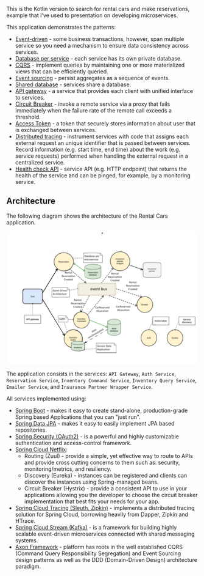 This is the Kotlin version to search for rental cars and make reservations, example that I've used to presentation
on developing microservices.

This application demonstrates the patterns:

* [Event-driven](https://microservices.io/patterns/data/event-driven-architecture.html) - some business transactions, however, span multiple service so you need a mechanism to ensure data consistency across services.
* [Database per service](https://microservices.io/patterns/data/database-per-service.html) - each service has its own private database.
* [CQRS](http://microservices.io/patterns/data/cqrs.html) - implement queries by maintaining one or more materialized views that can be efficiently queried.
* [Event sourcing](https://microservices.io/patterns/data/event-sourcing.html) - persist aggregates as a sequence of events.
* [Shared database](https://microservices.io/patterns/data/shared-database.html) - services share a database.
* [API gateway](https://microservices.io/patterns/apigateway.html) - a service that provides each client with unified interface to services.
* [Circuit Breaker](https://microservices.io/patterns/reliability/circuit-breaker.html) - invoke a remote service via a proxy that fails immediately when the failure rate of the remote call exceeds a threshold.
* [Access Token](https://microservices.io/patterns/security/access-token.html) - a token that securely stores information about user that is exchanged between services.
* [Distributed tracing](https://microservices.io/patterns/observability/distributed-tracing.html) - instrument services with code that assigns each external request an unique identifier that is passed between services. Record information (e.g. start time, end time) about the work (e.g. service requests) performed when handling the external request in a centralized service.
* [Health check API](https://microservices.io/patterns/observability/health-check-api.html) - service API (e.g. HTTP endpoint) that returns the health of the service and can be pinged, for example, by a monitoring service.

## Architecture

The following diagram shows the architecture of the Rental Cars application.

![](./images/architecture_rental_car.png)

The application consists in the services: `API Gateway`, `Auth Service`, `Reservation Service`, `Inventory Command Service`, `Inventory Query Service`, `Emailer Service`, and `Insurance Partner Wrapper Service`.

All services implemented using:

* [Spring Boot](https://spring.io/projects/spring-boot) - makes it easy to create stand-alone, production-grade Spring based Applications that you can "just run".
* [Spring Data JPA](https://spring.io/projects/spring-data-jpa) - makes it easy to easily implement JPA based repositories.
* [Spring Security (OAuth2)](https://spring.io/projects/spring-security-oauth) - is a powerful and highly customizable authentication and access-control framework. 
* [Spring Cloud Netflix](https://spring.io/projects/spring-cloud-netflix):
    * Routing (Zuul) - provide a simple, yet effective way to route to APIs and provide cross cutting concerns to them such as: security, monitoring/metrics, and resiliency.
    * Discovery (Eureka) - instances can be registered and clients can discover the instances using Spring-managed beans.
    * Circuit Breaker (Hystrix) - provide a consistent API to use in your applications allowing you the developer to choose the circuit breaker implementation that best fits your needs for your app.
* [Spring Cloud Tracing (Sleuth, Zipkin)](https://spring.io/projects/spring-cloud-sleuth) - implements a distributed tracing solution for Spring Cloud, borrowing heavily from Dapper, Zipkin and HTrace.
* [Spring Cloud Stream (Kafka)](https://spring.io/projects/spring-cloud-stream) - is a framework for building highly scalable event-driven microservices connected with shared messaging systems.
* [Axon Framework](https://axoniq.io/resources/concepts#0) - platform has roots in the well established CQRS (Command Query Responsibility Segregation) and Event Sourcing design patterns as well as the DDD (Domain-Driven Design) architecture paradigm.